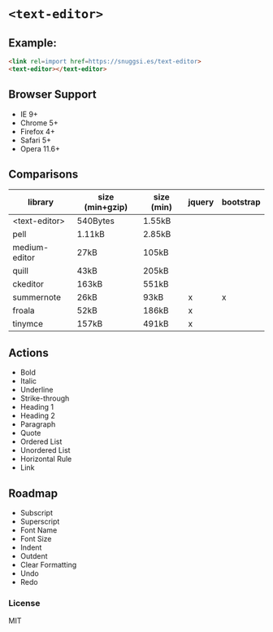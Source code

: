 # `<text-editor>`

## Example:

```html
<link rel=import href=https://snuggsi.es/text-editor>
<text-editor></text-editor>
```

## Browser Support

  * IE 9+
  * Chrome 5+
  * Firefox 4+
  * Safari 5+
  * Opera 11.6+

## Comparisons

| library             | size (min+gzip) | size (min) | jquery | bootstrap |
|---------------------|-----------------|------------|--------|-----------|
| &lt;text-editor&gt; | 540Bytes        | 1.55kB     |        |           |
| pell                | 1.11kB          | 2.85kB     |        |           |
| medium-editor       | 27kB            | 105kB      |        |           |
| quill               | 43kB            | 205kB      |        |           |
| ckeditor            | 163kB           | 551kB      |        |           |
| summernote          | 26kB            | 93kB       | x      | x         |
| froala              | 52kB            | 186kB      | x      |           |
| tinymce             | 157kB           | 491kB      | x      |           |


## Actions

  - Bold
  - Italic
  - Underline
  - Strike-through
  - Heading 1
  - Heading 2
  - Paragraph
  - Quote
  - Ordered List
  - Unordered List
  - Horizontal Rule
  - Link

## Roadmap

  - Subscript
  - Superscript
  - Font Name
  - Font Size
  - Indent
  - Outdent
  - Clear Formatting
  - Undo
  - Redo

### License

MIT
